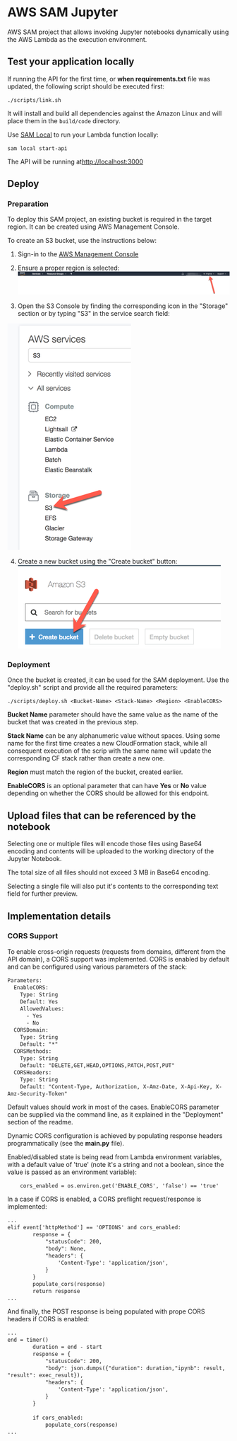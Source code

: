 # AWS SAM Jupyter 

AWS SAM project that allows invoking Jupyter notebooks dynamically using the AWS Lambda as the execution environment.




## Test your application locally ###

If running the API for the first time, or **when requirements.txt** file was updated, the following script
should be executed first:

    ./scripts/link.sh
    
It will install and build all dependencies against the Amazon Linux and will place them in the `build/code` 
directory.


Use [SAM Local](https://github.com/awslabs/aws-sam-local) to run your Lambda function locally:

    sam local start-api
    
The API will be running at[http://localhost:3000](http://localhost:3000)

## Deploy ##

### Preparation
To deploy this SAM project, an existing bucket is required in the target region. It can be created using AWS Management Console.

To create an S3 bucket, use the instructions below:

1. Sign-in to the [AWS Management Console](https://console.aws.amazon.com)

2. Ensure a proper region is selected:
![Select a region](./docs/region-selection.png)

3. Open the S3 Console by finding the corresponding icon in the "Storage" section or by typing "S3" in the service search field:

![S3 Console](./docs/s3-selection.png)

4. Create a new bucket using the "Create bucket" button:
![Create Bucket](./docs/create-bucket.png)


### Deployment
Once the bucket is created, it can be used for the SAM deployment.
Use the "deploy.sh" script and provide all the required parameters:


    ./scripts/deploy.sh <Bucket-Name> <Stack-Name> <Region> <EnableCORS>


**Bucket Name** parameter should have the same value as the name of the bucket that was created in the previous step.

**Stack Name** can be any alphanumeric value without spaces. Using 
some name for the first time creates a new CloudFormation stack, while
all consequent execution of the scrip with the same name will update
the corresponding CF stack rather than create a new one.

**Region** must match the region of the bucket, created earlier.

**EnableCORS** is an optional parameter that can have **Yes** or **No** value depending on whether the CORS should be allowed
for this endpoint.



## Upload files that can be referenced by the notebook

Selecting one or multiple files will encode those files using Base64 encoding and contents
will be uploaded to the working directory of the Jupyter Notebook.

The total size of all files should not exceed 3 MB in Base64 encoding.

Selecting a single file will also put it's contents to the corresponding text field for further preview.

## Implementation details

### CORS Support
To enable cross-origin requests (requests from domains, different from the API domain), a CORS support was implemented.
CORS is enabled by default and can be configured using various parameters of the stack:

```
Parameters:
  EnableCORS:
    Type: String
    Default: Yes
    AllowedValues:
      - Yes
      - No
  CORSDomain:
    Type: String
    Default: "*"
  CORSMethods:
    Type: String
    Default: "DELETE,GET,HEAD,OPTIONS,PATCH,POST,PUT" 
  CORSHeaders:
    Type: String
    Default: "Content-Type, Authorization, X-Amz-Date, X-Api-Key, X-Amz-Security-Token"  
```

Default values should work in most of the cases. EnableCORS parameter can be supplied via the command line, as it explained in the "Deployment" section of the readme.

Dynamic CORS configuration is achieved by populating response headers programmatically (see the **main.py** file).

Enabled/disabled state is being read from Lambda environment variables, with a default value of 'true' (note it's a string and not a boolean, since the value is passed as an environment variable):

```
    cors_enabled = os.environ.get('ENABLE_CORS', 'false') == 'true'
```

In a case if CORS is enabled, a CORS preflight request/response is implemented:

```
...
elif event['httpMethod'] == 'OPTIONS' and cors_enabled:
        response = {
            "statusCode": 200,
            "body": None,
            "headers": {
                'Content-Type': 'application/json',
            }
        }
        populate_cors(response)     
        return response  
...       
```

And finally, the POST response is being populated with prope CORS headers if CORS is enabled:

```
...
end = timer()
        duration = end - start
        response = {
            "statusCode": 200,
            "body": json.dumps({"duration": duration,"ipynb": result, "result": exec_result}),
            "headers": {
                'Content-Type': 'application/json',
            }
        }

        if cors_enabled:
            populate_cors(response)
...
```